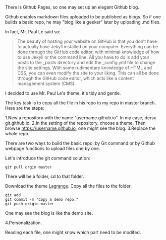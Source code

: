 There is Github Pages, so one may set up an elegant Github blog.

Github enables markdown files uploaded to be published as blogs. So if one builds a basic repo, he may "blog like a geeker" later by uploading .md files.

In fact, Mr. Paul Le said so:
> The beauty of hosting your website on GitHub is that you don’t have to actually have Jekyll installed on your computer. Everything can be done through the GitHub code editor, with minimal knowledge of how to use Jekyll or the command line. All you have to do is add your posts to the _posts directory and edit the _config.yml file to change the site settings. With some rudimentary knowledge of HTML and CSS, you can even modify the site to your liking. This can all be done through the GitHub code editor, which acts like a content management system (CMS).

I decided to use Mr. Paul Le's theme, it's tidy and gentle. 

The key task is to copy all the file in his repo to my repo in master branch. Here are the steps:

1.New a repository with the name "username.github.io". In my case, dersu-git.github.io.
2.In the setting of the repository, choose a theme. Then browse https://username.github.io, one might see the blog.
3.Replace the whole repo.

There are two ways to build the basic repo, by Git command or by Github webpage functions to upload files one by one. 

Let's introduce the git command solution:
```
git pull orgin master
```
There will be a folder, cd to that folder.

Download the theme [Lagrange](https://github.com/LeNPaul/Lagrange/). Copy all the files to the folder.

```
git add .
git commit -m "Copy a demo repo."
git push origin master
```

One may see the blog is like the demo site.

4.Personalization.

Reading each file, one might know which part need to be modifed.

